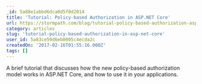 ```yaml
---
_id: 5a88e1abbd6dca0d5f0d2014
title: 'Tutorial: Policy-based Authorization in ASP.NET Core'
url: https://stormpath.com/blog/tutorial-policy-based-authorization-asp-net-core
category: articles
slug: 'tutorial-policy-based-authorization-in-asp-net-core'
user_id: 5a83ce59d6eb0005c4ecda2c
createdOn: '2017-02-16T01:55:16.000Z'
tags: []
---
```


A brief tutorial that discusses how the new policy-based authorization model works in ASP.NET Core, and how to use it in your applications.
